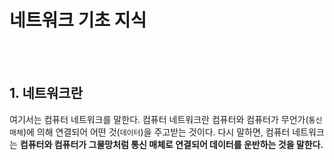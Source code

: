 # 네트워크 기초 지식

<br><br>


## 1. 네트워크란

여기서는 컴퓨터 네트워크를 말한다.
컴퓨터 네트워크란 컴퓨터와 컴퓨터가 무언가(`통신 매체`)에 의해 연결되어 어떤 것(`데이터`)을 주고받는 것이다.
다시 말하면, 컴퓨터 네트워크는 **컴퓨터와 컴퓨터가 그물망처럼 통신 매체로 연결되어 데이터를 운반하는 것을 말한다.**

